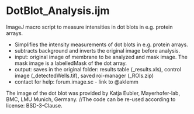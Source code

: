 # DotBlot_Analysis.ijm
ImageJ macro script to measure intensities in dot blots in e.g. protein arrays.

* Simplifies the intensity measurements of dot blots in e.g. protein arrays.
* subtracts background and inverts the original image before analysis.
* input: original image of membrane to be analyzed and mask image. The mask image is a labelledMask of the dot array.
* output: saves in the original folder: results table (_results.xls), control image (_detectedWells.tif), saved roi-manager (_ROIs.zip)
* contact for help: forum.image.sc - link to @aklemm

The image of the dot blot was provided by Katja Eubler, Mayerhofer-lab, BMC, LMU Munich, Germany.
//The code can be re-used according to license: BSD-3-Clause.
